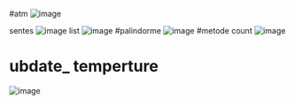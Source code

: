 #atm
![image](https://github.com/Sadrakhtarshenas/python/assets/140339193/a88a6edf-5e58-4321-8f39-49d5e8c32053)

sentes
![image](https://github.com/Sadrakhtarshenas/python/assets/140339193/ca072e23-a814-4b42-a4de-261f0dbff8f9)
list
![image](https://github.com/Sadrakhtarshenas/python/assets/140339193/d010f2b0-f6c4-4ff8-a996-56658c55c3ec)
#palindorme
![image](https://github.com/Sadrakhtarshenas/python/assets/140339193/1dfc646b-8835-4c51-be36-5bfcd9d367a6)
#metode count
![image](https://github.com/Sadrakhtarshenas/python/assets/140339193/e82bc91c-8770-45ff-9480-b0e8559f4060)
# ubdate_ temperture
![image](https://github.com/Sadrakhtarshenas/python/assets/140339193/45d47ea6-434e-44d7-9b0c-caa813350a16)

